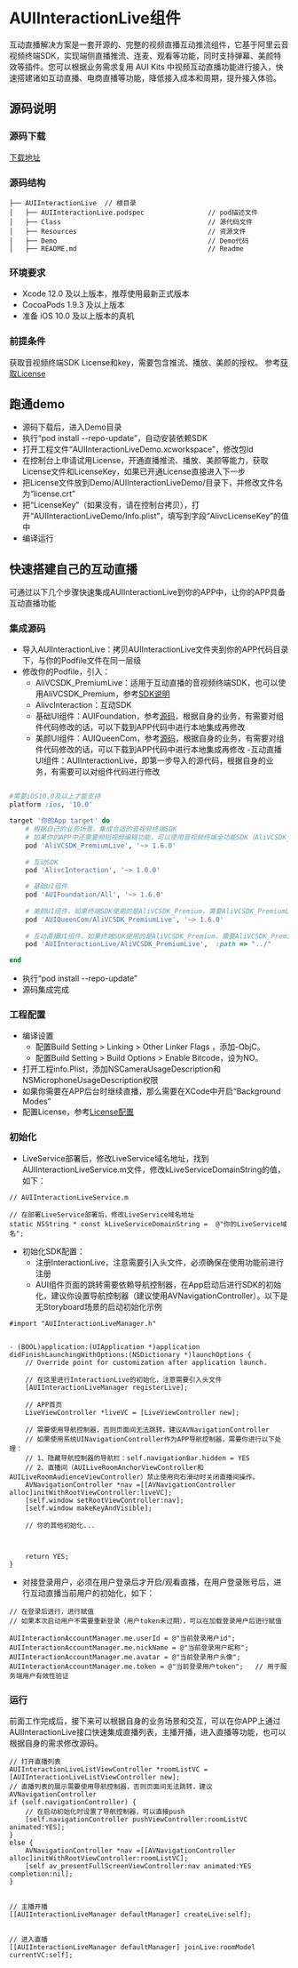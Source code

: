 # AUIInteractionLive组件

互动直播解决方案是一套开源的、完整的视频直播互动推流组件，它基于阿里云音视频终端SDK，实现端侧直播推流、连麦、观看等功能，同时支持弹幕、美颜特效等插件。您可以根据业务需求复用 AUI Kits 中视频互动直播功能进行接入，快速搭建诸如互动直播、电商直播等功能，降低接入成本和周期，提升接入体验。


## 源码说明

### 源码下载
[下载地址](https://github.com/aliyunvideo/AUIInteractionLive_iOS)

### 源码结构
```
├── AUIInteractionLive  // 根目录
│   ├── AUIInteractionLive.podspec                // pod描述文件
│   ├── Class                                     // 源代码文件
│   ├── Resources                                 // 资源文件
│   ├── Demo                                      // Demo代码
│   ├── README.md                                 // Readme   

```

### 环境要求
- Xcode 12.0 及以上版本，推荐使用最新正式版本
- CocoaPods 1.9.3 及以上版本
- 准备 iOS 10.0 及以上版本的真机

### 前提条件
获取音视频终端SDK License和key，需要包含推流、播放、美颜的授权。
参考[获取License](https://help.aliyun.com/document_detail/438207.html)


## 跑通demo

- 源码下载后，进入Demo目录
- 执行“pod install  --repo-update”，自动安装依赖SDK
- 打开工程文件“AUIInteractionLiveDemo.xcworkspace”，修改包Id
- 在控制台上申请试用License，开通直播推流、播放、美颜等能力，获取License文件和LicenseKey，如果已开通License直接进入下一步
- 把License文件放到Demo/AUIInteractionLiveDemo/目录下，并修改文件名为“license.crt”
- 把“LicenseKey”（如果没有，请在控制台拷贝），打开“AUIInteractionLiveDemo/Info.plist”，填写到字段“AlivcLicenseKey”的值中
- 编译运行


## 快速搭建自己的互动直播
可通过以下几个步骤快速集成AUIInteractionLive到你的APP中，让你的APP具备互动直播功能

### 集成源码
- 导入AUIInteractionLive：拷贝AUIInteractionLive文件夹到你的APP代码目录下，与你的Podfile文件在同一层级
- 修改你的Podfile，引入：
  - AliVCSDK_PremiumLive：适用于互动直播的音视频终端SDK，也可以使用AliVCSDK_Premium，参考[SDK说明](https://help.aliyun.com/document_detail/440004.html#section-icw-ppu-dll)
  - AlivcInteraction：互动SDK
  - 基础UI组件：AUIFoundation，参考[源码](https://github.com/aliyunvideo/MONE_demo_opensource_iOS/tree/main/AUIFoundation)，根据自身的业务，有需要对组件代码修改的话，可以下载到APP代码中进行本地集成再修改
  - 美颜UI组件：AUIQueenCom，参考[源码](https://github.com/aliyunvideo/MONE_demo_opensource_iOS/tree/main/AUIQueenCom)，根据自身的业务，有需要对组件代码修改的话，可以下载到APP代码中进行本地集成再修改
  -互动直播UI组件：AUIInteractionLive，即第一步导入的源代码，根据自身的业务，有需要可以对组件代码进行修改
```ruby

#需要iOS10.0及以上才能支持
platform :ios, '10.0'

target '你的App target' do
    # 根据自己的业务场景，集成合适的音视频终端SDK
    # 如果你的APP中还需要频短视频编辑功能，可以使用音视频终端全功能SDK（AliVCSDK_Premium），可以把本文件中的所有AliVCSDK_PremiumLive替换为AliVCSDK_Premium
    pod 'AliVCSDK_PremiumLive', '~> 1.6.0'
    
    # 互动SDK
    pod 'AlivcInteraction', '~> 1.0.0'

    # 基础UI组件
    pod 'AUIFoundation/All', '~> 1.6.0'
    
    # 美颜UI组件，如果终端SDK使用的是AliVCSDK_Premium，需要AliVCSDK_PremiumLive替换为AliVCSDK_Premium
    pod 'AUIQueenCom/AliVCSDK_PremiumLive', '~> 1.6.0'
    
    # 互动直播UI组件，如果终端SDK使用的是AliVCSDK_Premium，需要AliVCSDK_PremiumLive替换为AliVCSDK_Premium
    pod 'AUIInteractionLive/AliVCSDK_PremiumLive',  :path => "../"

end
```
- 执行“pod install --repo-update”
- 源码集成完成

### 工程配置
- 编译设置
  - 配置Build Setting > Linking > Other Linker Flags ，添加-ObjC。
  - 配置Build Setting > Build Options > Enable Bitcode，设为NO。
- 打开工程info.Plist，添加NSCameraUsageDescription和NSMicrophoneUsageDescription权限
- 如果你需要在APP后台时继续直播，那么需要在XCode中开启“Background Modes”
- 配置License，参考[License配置](https://help.aliyun.com/document_detail/440004.html#section-51r-40z-j1w)


### 初始化
- LiveService部署后，修改LiveService域名地址，找到AUIInteractionLiveService.m文件，修改kLiveServiceDomainString的值，如下：
```ObjC
// AUIInteractionLiveService.m

// 在部署LiveService部署后，修改LiveService域名地址
static NSString * const kLiveServiceDomainString =  @"你的LiveService域名";
```

- 初始化SDK配置：
  - 注册InteractionLive，注意需要引入头文件，必须确保在使用功能前进行注册
  - AUI组件页面的跳转需要依赖导航控制器，在App启动后进行SDK的初始化，建议你设置导航控制器（建议使用AVNavigationController）。以下是无Storyboard场景的启动初始化示例
```ObjC
#import "AUIInteractionLiveManager.h"


- (BOOL)application:(UIApplication *)application didFinishLaunchingWithOptions:(NSDictionary *)launchOptions {
    // Override point for customization after application launch.

    // 在这里进行InteractionLive的初始化，注意需要引入头文件
    [AUIInteractionLiveManager registerLive];

    // APP首页
    LiveViewController *liveVC = [LiveViewController new];

    // 需要使用导航控制器，否则页面间无法跳转，建议AVNavigationController
    // 如果使用系统UINavigationController作为APP导航控制器，需要你进行以下处理：
    // 1、隐藏导航控制器的导航栏：self.navigationBar.hidden = YES
    // 2、直播间（AUILiveRoomAnchorViewController和AUILiveRoomAudienceViewController）禁止使用向右滑动时关闭直播间操作。
    AVNavigationController *nav =[[AVNavigationController alloc]initWithRootViewController:liveVC];
    [self.window setRootViewController:nav];
    [self.window makeKeyAndVisible];

    // 你的其他初始化...


    
    return YES;
}
```

- 对接登录用户，必须在用户登录后才开启/观看直播，在用户登录账号后，进行互动直播当前用户的初始化，如下：
``` ObjC
// 在登录后进行，进行赋值
// 如果本次启动用户不需要重新登录（用户token未过期），可以在加载登录用户后进行赋值

AUIInteractionAccountManager.me.userId = @"当前登录用户id";
AUIInteractionAccountManager.me.nickName = @"当前登录用户昵称";
AUIInteractionAccountManager.me.avatar = @"当前登录用户头像";
AUIInteractionAccountManager.me.token = @"当前登录用户token";   // 用于服务端用户有效性验证
```

### 运行
前面工作完成后，接下来可以根据自身的业务场景和交互，可以在你APP上通过AUIInteractionLive接口快速集成直播列表，主播开播，进入直播等功能，也可以根据自身的需求修改源码。
``` ObjC
// 打开直播列表
AUIInteractionLiveListViewController *roomListVC = [AUIInteractionLiveListViewController new];
// 直播列表的展示需要使用导航控制器，否则页面间无法跳转，建议AVNavigationController
if (self.navigationController) {
    // 在启动初始化时设置了导航控制器，可以直接push
    [self.navigationController pushViewController:roomListVC animated:YES];
}
else {
    AVNavigationController *nav =[[AVNavigationController alloc]initWithRootViewController:roomListVC];
    [self av_presentFullScreenViewController:nav animated:YES completion:nil];
}


// 主播开播
[[AUIInteractionLiveManager defaultManager] createLive:self];


// 进入直播
[[AUIInteractionLiveManager defaultManager] joinLive:roomModel currentVC:self];
```
